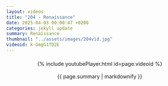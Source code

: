 ```yaml
---
layout: videos
title: "204 - Renaissance"
date: 2025-04-03 00:00:47 +0200
categories: jekyll update
summary: Renaissance
thumbnail: "../assets/images/204vid.jpg"
videoid: k-GmgG1TD2E
---
```


<div style="text-align: center; margin-top: 20px;">
  {% include youtubePlayer.html id=page.videoid %}
  <p style="margin-top: 15px; font-size: 1.2em; color: #333;">
    <p>{{ page.summary | markdownify }}</p>
  </p>
</div>
